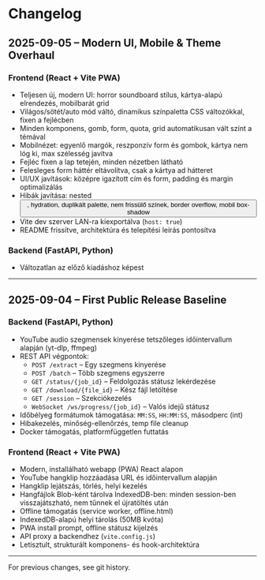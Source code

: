 # Changelog

## 2025-09-05 – Modern UI, Mobile & Theme Overhaul

### Frontend (React + Vite PWA)

- Teljesen új, modern UI: horror soundboard stílus, kártya-alapú elrendezés, mobilbarát grid
- Világos/sötét/auto mód váltó, dinamikus színpaletta CSS változókkal, fixen a fejlécben
- Minden komponens, gomb, form, quota, grid automatikusan vált színt a témával
- Mobilnézet: egyenlő margók, reszponzív form és gombok, kártya nem lóg ki, max szélesség javítva
- Fejléc fixen a lap tetején, minden nézetben látható
- Felesleges form háttér eltávolítva, csak a kártya ad hátteret
- UI/UX javítások: középre igazított cím és form, padding és margin optimalizálás
- Hibák javítása: nested <button>, hydration, duplikált palette, nem frissülő színek, border overflow, mobil box-shadow
- Vite dev szerver LAN-ra kiexportálva (`host: true`)
- README frissítve, architektúra és telepítési leírás pontosítva

### Backend (FastAPI, Python)

- Változatlan az előző kiadáshoz képest

---

## 2025-09-04 – First Public Release Baseline

### Backend (FastAPI, Python)

- YouTube audio szegmensek kinyerése tetszőleges időintervallum alapján (yt-dlp, ffmpeg)
- REST API végpontok:
  - `POST /extract` – Egy szegmens kinyerése
  - `POST /batch` – Több szegmens egyszerre
  - `GET /status/{job_id}` – Feldolgozás státusz lekérdezése
  - `GET /download/{file_id}` – Kész fájl letöltése
  - `GET /session` – Szekciókezelés
  - `WebSocket /ws/progress/{job_id}` – Valós idejű státusz
- Időbélyeg formátumok támogatása: `MM:SS`, `HH:MM:SS`, másodperc (int)
- Hibakezelés, minőség-ellenőrzés, temp file cleanup
- Docker támogatás, platformfüggetlen futtatás

### Frontend (React + Vite PWA)

- Modern, installálható webapp (PWA) React alapon
- YouTube hangklip hozzáadása URL és időintervallum alapján
- Hangklip lejátszás, törlés, helyi kezelés
- Hangfájlok Blob-ként tárolva IndexedDB-ben: minden session-ben visszajátszható, nem tűnnek el újratöltés után
- Offline támogatás (service worker, offline.html)
- IndexedDB-alapú helyi tárolás (50MB kvóta)
- PWA install prompt, offline státusz kijelzés
- API proxy a backendhez (`vite.config.js`)
- Letisztult, strukturált komponens- és hook-architektúra

---

For previous changes, see git history.
